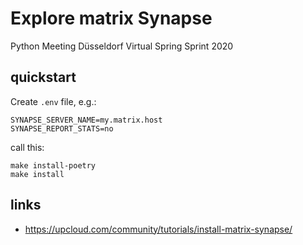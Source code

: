 # Explore matrix Synapse 

Python Meeting Düsseldorf
Virtual Spring Sprint 2020


## quickstart

Create `.env` file, e.g.:

    SYNAPSE_SERVER_NAME=my.matrix.host
    SYNAPSE_REPORT_STATS=no
    
call this:

    make install-poetry
    make install



## links

* https://upcloud.com/community/tutorials/install-matrix-synapse/